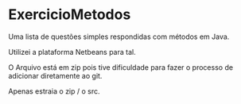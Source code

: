 # ExercicioMetodos
Uma lista de questões simples respondidas com métodos em Java.

Utilizei a plataforma Netbeans para tal.

O Arquivo está em zip pois tive dificuldade para fazer o processo de adicionar diretamente ao git.

Apenas estraia o zip / o src.

